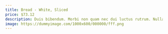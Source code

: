 ```yaml
---
title: Bread - White, Sliced
price: $73.12
description: Duis bibendum. Morbi non quam nec dui luctus rutrum. Nulla tellus.
image: https://dummyimage.com/1000x600/000000/fff.png
---
```

